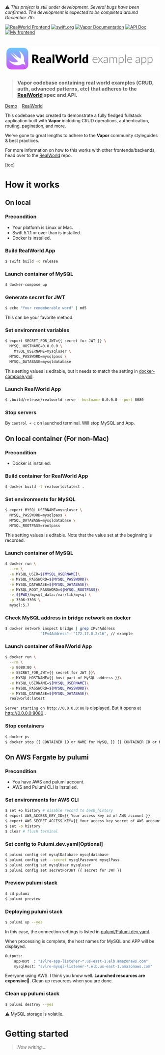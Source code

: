 ⚠️   *This project is still under development. Several bugs have been confirmed. The development is expected to be completed around December 7th.*

[![RealWorld Frontend](https://img.shields.io/badge/realworld-backend-%23783578.svg)](http://realworld.io)  [![swift.org](https://img.shields.io/badge/swift-5.1-orange.svg?logo=swift)](https://swift.org)  [![Vapor Documentation](http://img.shields.io/badge/💧_vapor-3.3-2196f3.svg)](https://github.com/vapor/vapor)  [![API Doc](https://img.shields.io/badge/Project's_domain-doc-brightgreen.svg)](https://iq3addli.github.io/swift-vapor-layered-realworld-example-app/docs)  [![My frontend](https://img.shields.io/badge/Frontend-here-red.svg)](https://github.com/iq3addLi/riot_v4_realworld_example_app)

# ![RealWorld Example App](logo.png)

> ### Vapor codebase containing real world examples (CRUD, auth, advanced patterns, etc) that adheres to the [RealWorld](https://github.com/gothinkster/realworld) spec and API.

[Demo](https://github.com/gothinkster/realworld)&nbsp;&nbsp;&nbsp;&nbsp;[RealWorld](https://github.com/gothinkster/realworld) 


This codebase was created to demonstrate a fully fledged fullstack application built with **Vapor** including CRUD operations, authentication, routing, pagination, and more.

We've gone to great lengths to adhere to the **Vapor** community styleguides & best practices.

For more information on how to this works with other frontends/backends, head over to the [RealWorld](https://github.com/gothinkster/realworld) repo.

[toc]

# How it works

## On local

### Precondition

* Your platform is Linux or Mac.
* Swift 5.1.1 or over than is installed.
* Docker is installed.

### Build RealWorld App

```bash
$ swift build -c release 
```

### Launch container of MySQL

```bash
$ docker-compose up
```

### Generate secret for JWT

```bash
$ echo "Your rememberable word" | md5
```

This can be your favorite method.

### Set environment variables

```bash
$ export SECRET_FOR_JWT={{ secret for JWT }} \
  MYSQL_HOSTNAME=0.0.0.0 \
	MYSQL_USERNAME=mysqluser \
  MYSQL_PASSWORD=mysqlpass \
  MYSQL_DATABASE=mysqldatabase
```

This setting values is editable, but it needs to match the setting in [docker-compose.yml](./docker-compose.yml).

### Launch RealWorld App 

```bash
$ .build/release/realworld serve --hostname 0.0.0.0 --port 8080
```

### Stop servers

By `Control + C` on launched terminal. Will stop MySQL and App.



## On local container (For non-Mac)

### Precondition

* Docker is installed.

### Build container for RealWorld App

```bash
$ docker build -t realworld:latest .
```

### Set environments for MySQL

```bash
$ export MYSQL_USERNAME=mysqluser \
  MYSQL_PASSWORD=mysqlpass \
  MYSQL_DATABASE=mysqldatabase \
  MYSQL_ROOTPASS=rootpass
```

This setting values is editable.  Note that the value set at the beginning is recorded. 

### Launch container of MySQL

```bash
$ docker run \
  --rm \
  -e MYSQL_USER=${MYSQL_USERNAME}\
  -e MYSQL_PASSWORD=${MYSQL_PASSWORD}\
  -e MYSQL_DATABASE=${MYSQL_DATABASE}\
  -e MYSQL_ROOT_PASSWORD=${MYSQL_ROOTPASS}\
  -v ${PWD}/mysql_data:/var/lib/mysql \
  -p 3306:3306 \
  mysql:5.7
```

### Check MySQL address in bridge network on docker

```bash
$ docker network inspect bridge | grep IPv4Address
                "IPv4Address": "172.17.0.2/16", // example
```

### Launch container of RealWorld App 

```bash
$ docker run \
  --rm \
  -p 8080:80 \
  -e SECRET_FOR_JWT={{ secret for JWT }}\
  -e MYSQL_HOSTNAME={{ host part of MySQL address }}\
  -e MYSQL_USERNAME=${MYSQL_USERNAME}\
  -e MYSQL_PASSWORD=${MYSQL_PASSWORD}\
  -e MYSQL_DATABASE=${MYSQL_DATABASE}\
  realworld:latest
```

`Server starting on http://0.0.0.0:80`  is displayed. But it opens at http://0.0.0.0:8080 .

### Stop containers

```bash
$ docker ps
$ docker stop {{ CONTAINER ID or NAME for MySQL }} {{ CONTAINER ID or NAME for RealWorld App }}
```



## On AWS Fargate by pulumi

### Precondition

* You have AWS and pulumi account.
* AWS and Pulumi CLI is Installed.

### Set environments for AWS CLI

```bash
$ set +o history # disable record to bash_history 
$ export AWS_ACCESS_KEY_ID={{ Your access key id of AWS account }}
$ export AWS_SECRET_ACCESS_KEY={{ Your access key secret of AWS account }}
$ set -o history
$ clear # flush terminal
```

### Set config to Pulumi.dev.yaml[Optional]

```bash
$ pulumi config set mysqlDatabase mysqldatabase
$ pulumi config set --secret mysqlPassword mysqlPass
$ pulumi config set mysqlUser mysqluser
$ pulumi config set secretForJWT {{ secret for JWT }}
```

### Preview pulumi stack

```bash
$ cd pulumi
$ pulumi preview
```

### Deploying pulumi stack

```bash
$ pulumi up --yes
```
In this case, the connection settings is listed in [pulumi/Pulumi.dev.yaml](pulumi/Pulumi.dev.yaml). 

When processing is complete, the host names for MySQL and APP will be displayed. 

```bash
Outputs:
    appHost  : "svlre-app-listener-*.us-east-1.elb.amazonaws.com"
    mysqlHost: "svlre-mysql-listener-*.elb.us-east-1.amazonaws.com"
```

Everyone using AWS. I think you know well. **Launched resources are expensive💸**. Clean up resources when you are done.

### Clean up pulumi stack

```bash
$ pulumi destroy --yes
```

⚠️ MySQL storage is volatile.



# Getting started

> *Now writing ...*

